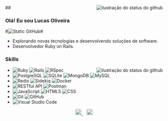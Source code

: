 #<img align='right' src="https://github-readme-stats.vercel.app/api?username=lucasleandro1&show_icons=true&title_color=783c00&text_color=af552e&icon_color=783c00&bg_color=f8efd4&cache_seconds=2300" alt="ilustração do status do github">#

### Olá! Eu sou Lucas Oliveira

#<img src="https://img.shields.io/static/v1?label=Overview&message=Lucas_Oliveira&color=f8efd4&style=for-the-badge&logo=GitHub" alt="Static GitHub">#

- Explorando novas tecnologias e desenvolvendo soluções de software.
- Desenvolvedor Ruby on Rails.

### Skills

<img align='right' src="https://github-readme-stats.vercel.app/api/top-langs/?username=lucasleandro1&layout=compact&langs_count=22&show_icons=true&title_color=783c00&text_color=af552e&icon_color=783c00&bg_color=f8efd4&cache_seconds=2300" alt="ilustração do status do github">

- ![Ruby](https://img.shields.io/badge/-Ruby-333333?style=flat&logo=ruby&logoColor=CC342D) ![Rails](https://img.shields.io/badge/-Rails-333333?style=flat&logo=rubyonrails&logoColor=CC0000) ![RSpec](https://img.shields.io/badge/-RSpec-333333?style=flat&logo=rubygems&logoColor=E9573F)
- ![PostgreSQL](https://img.shields.io/badge/-PostgreSQL-333333?style=flat&logo=postgresql&logoColor=4169E1) ![SQLite](https://img.shields.io/badge/-SQLite-333333?style=flat&logo=sqlite&logoColor=003B57) ![MongoDB](https://img.shields.io/badge/-MongoDB-333333?style=flat&logo=mongodb&logoColor=47A248) ![MySQL](https://img.shields.io/badge/-MySQL-333333?style=flat&logo=mysql)
- ![Redis](https://img.shields.io/badge/-Redis-333333?style=flat&logo=redis&logoColor=DC382D) ![Sidekiq](https://img.shields.io/badge/-Sidekiq-333333?style=flat&logo=rubyonrails&logoColor=red) ![Docker](https://img.shields.io/badge/-Docker-333333?style=flat&logo=docker)
- ![RESTful API](https://img.shields.io/badge/-RESTful%20API-333333?style=flat&logo=api&logoColor=white) ![Postman](https://img.shields.io/badge/-Postman-333333?style=flat&logo=postman)
- ![JavaScript](https://img.shields.io/badge/-JavaScript-333333?style=flat&logo=javascript) ![HTML5](https://img.shields.io/badge/-HTML5-333333?style=flat&logo=HTML5) ![CSS](https://img.shields.io/badge/-CSS-333333?style=flat&logo=CSS3&logoColor=1572B6)
- ![Git](https://img.shields.io/badge/-Git-333333?style=flat&logo=git) ![GitHub](https://img.shields.io/badge/-GitHub-333333?style=flat&logo=github)
- ![Visual Studio Code](https://img.shields.io/badge/-Visual%20Studio%20Code-333333?style=flat&logo=visual-studio-code&logoColor=007ACC)


<p align="center">
  <a href="https://www.linkedin.com/in/lucas-leandro1" target="_blank">
    <img src="https://cdn.jsdelivr.net/npm/simple-icons@3.0.1/icons/linkedin.svg" alt="LinkedIn" height="20" width="20" />
  </a>
  &nbsp;&nbsp;
  <a href="mailto:lukkassoliveira2215@gmail.com" target="_blank">
    <img src="https://cdn.jsdelivr.net/npm/simple-icons@3.0.1/icons/gmail.svg" alt="Gmail" height="20" width="20" />
  </a>
</p>


